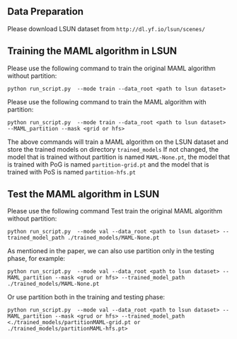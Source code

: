 ## Data Preparation
Please download LSUN dataset from ```http://dl.yf.io/lsun/scenes/```



## Training the MAML algorithm in LSUN
Please use the following command to train the original MAML algorithm without partition:
```
python run_script.py  --mode train --data_root <path to lsun dataset> 
``` 

Please use the following command to train the MAML algorithm with partition:
```
python run_script.py  --mode train --data_root <path to lsun dataset> --MAML_partition --mask <grid or hfs>
``` 

The above commands will train a MAML algorithm on the LSUN dataset and store the trained models on directory ```trained_models```
If not changed, the model that is trained without partition is named ``MAML-None.pt``, the model that is trained with PoG is named ``partition-grid.pt`` and the model that is trained with PoS is named ``partition-hfs.pt``

## Test the MAML algorithm in LSUN
Please use the following command Test train the original MAML algorithm without partition:
```
python run_script.py  --mode val --data_root <path to lsun dataset> --trained_model_path ./trained_models/MAML-None.pt
``` 

As mentioned in the paper, we can also use partition only in the testing phase, for example:
```
python run_script.py  --mode val --data_root <path to lsun dataset> --MAML_partition --mask <grud or hfs> --trained_model_path ./trained_models/MAML-None.pt
``` 

Or use partition both in the training and testing phase: 
```
python run_script.py  --mode val --data_root <path to lsun dataset> --MAML_partition --mask <grud or hfs> --trained_model_path <./trained_models/partitionMAML-grid.pt or ./trained_models/partitionMAML-hfs.pt>
``` 